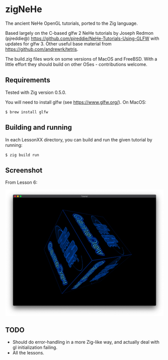 # zigNeHe

The ancient NeHe OpenGL tutorials, ported to the Zig language.

Based largely on the C-based glfw 2 NeHe tutorials by Joseph Redmon (pjreddie@) https://github.com/pjreddie/NeHe-Tutorials-Using-GLFW with updates for glfw 3. Other useful base material from https://github.com/andrewrk/tetris.

The build.zig files work on some versions of MacOS and FreeBSD. With a little effort they should build on other OSes - contributions welcome.


## Requirements

Tested with Zig version 0.5.0.

You will need to install glfw (see https://www.glfw.org/). On MacOS:

```
$ brew install glfw
```


## Building and running

In each LessonXX directory, you can build and run the given tutorial by running:

```
$ zig build run
```


## Screenshot

From Lesson 6:

![Screenshot](zigNeHe.png)


## TODO

* Should do error-handling in a more Zig-like way, and actually deal with gl initialization failing.
* All the lessons.
